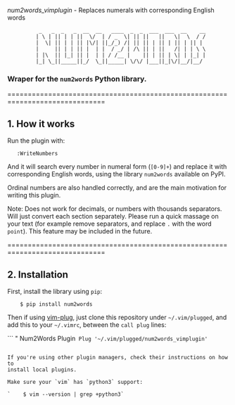 *num2words_vimplugin* - Replaces numerals with corresponding English words
```
          _   _  _   _  __  __   ____  _  _  ___  ___  __    __
         | \ | || | | ||  \/  | / _  \| || ||   ||   \|  \  / /
         |  \| || | | || |\/| ||_/_) /| || || | || | || | || | 
         |     || | | || |  | |  / _/ | /\ || | ||   /| | | \ \
         | |\  || |_| || |  | | / /__ |    || | || | \| | |_| |
         |_| \_||_____||_/  \_||_____| \/\/ |___||_|\/|__/|__/

```

###                Wraper for the `num2words` Python library.

==============================================================================

## 1. How it works

Run the plugin with:

`   :WriteNumbers`

And it will search every number in numeral form (`[0-9]+`) and replace it with 
corresponding English words, using the library `num2words` available on PyPI. 

Ordinal numbers are also handled correctly, and are the main motivation for 
writing this plugin.

Note: Does not work for decimals, or numbers with thousands separators. Will 
just convert each section separately. Please run a quick massage on your text 
(for example remove separators, and replace `.` with the word `point`). 
This feature may be included in the future.

==============================================================================

## 2. Installation

First, install the library using `pip`:

`    $ pip install num2words`

Then if using [vim-plug](https://github.com/junegunn/vim-plug), just clone 
this repository under `~/.vim/plugged`, and add this to your `~/.vimrc`, 
between the `call plug` lines:

```    " Num2Words Plugin`
    Plug '~/.vim/plugged/num2words_vimplugin'`
```

If you're using other plugin managers, check their instructions on how to 
install local plugins.

Make sure your `vim` has `python3` support:

`    $ vim --version | grep +python3`

